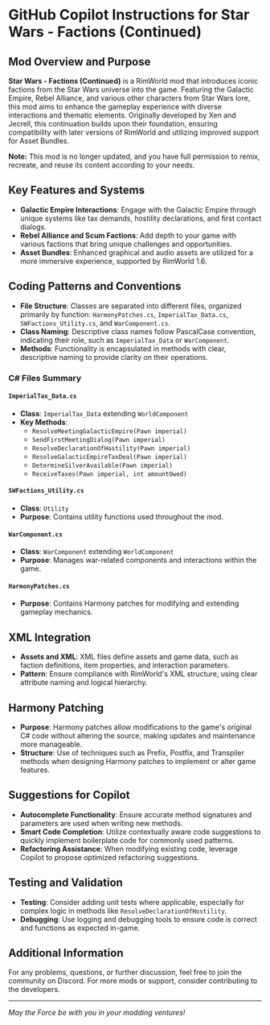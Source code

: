 # GitHub Copilot Instructions for Star Wars - Factions (Continued)

## Mod Overview and Purpose

**Star Wars - Factions (Continued)** is a RimWorld mod that introduces iconic factions from the Star Wars universe into the game. Featuring the Galactic Empire, Rebel Alliance, and various other characters from Star Wars lore, this mod aims to enhance the gameplay experience with diverse interactions and thematic elements. Originally developed by Xen and Jecrell, this continuation builds upon their foundation, ensuring compatibility with later versions of RimWorld and utilizing improved support for Asset Bundles.

**Note:** This mod is no longer updated, and you have full permission to remix, recreate, and reuse its content according to your needs.

## Key Features and Systems

- **Galactic Empire Interactions**: Engage with the Galactic Empire through unique systems like tax demands, hostility declarations, and first contact dialogs.
- **Rebel Alliance and Scum Factions**: Add depth to your game with various factions that bring unique challenges and opportunities.
- **Asset Bundles**: Enhanced graphical and audio assets are utilized for a more immersive experience, supported by RimWorld 1.6.

## Coding Patterns and Conventions

- **File Structure**: Classes are separated into different files, organized primarily by function: `HarmonyPatches.cs`, `ImperialTax_Data.cs`, `SWFactions_Utility.cs`, and `WarComponent.cs`.
- **Class Naming**: Descriptive class names follow PascalCase convention, indicating their role, such as `ImperialTax_Data` or `WarComponent`.
- **Methods**: Functionality is encapsulated in methods with clear, descriptive naming to provide clarity on their operations.

### C# Files Summary

#### `ImperialTax_Data.cs`
- **Class**: `ImperialTax_Data` extending `WorldComponent`
- **Key Methods**: 
  - `ResolveMeetingGalacticEmpire(Pawn imperial)`
  - `SendFirstMeetingDialog(Pawn imperial)`
  - `ResolveDeclarationOfHostility(Pawn imperial)`
  - `ResolveGalacticEmpireTaxDeal(Pawn imperial)`
  - `DetermineSilverAvailable(Pawn imperial)`
  - `ReceiveTaxes(Pawn imperial, int amountOwed)`

#### `SWFactions_Utility.cs`
- **Class**: `Utility`
- **Purpose**: Contains utility functions used throughout the mod.

#### `WarComponent.cs`
- **Class**: `WarComponent` extending `WorldComponent`
- **Purpose**: Manages war-related components and interactions within the game.

#### `HarmonyPatches.cs`
- **Purpose**: Contains Harmony patches for modifying and extending gameplay mechanics.

## XML Integration

- **Assets and XML**: XML files define assets and game data, such as faction definitions, item properties, and interaction parameters.
- **Pattern**: Ensure compliance with RimWorld's XML structure, using clear attribute naming and logical hierarchy.

## Harmony Patching

- **Purpose**: Harmony patches allow modifications to the game's original C# code without altering the source, making updates and maintenance more manageable.
- **Structure**: Use of techniques such as Prefix, Postfix, and Transpiler methods when designing Harmony patches to implement or alter game features.

## Suggestions for Copilot

- **Autocomplete Functionality**: Ensure accurate method signatures and parameters are used when writing new methods.
- **Smart Code Completion**: Utilize contextually aware code suggestions to quickly implement boilerplate code for commonly used patterns.
- **Refactoring Assistance**: When modifying existing code, leverage Copilot to propose optimized refactoring suggestions.

## Testing and Validation

- **Testing**: Consider adding unit tests where applicable, especially for complex logic in methods like `ResolveDeclarationOfHostility`.
- **Debugging**: Use logging and debugging tools to ensure code is correct and functions as expected in-game.

## Additional Information

For any problems, questions, or further discussion, feel free to join the community on Discord. For more mods or support, consider contributing to the developers.

---

*May the Force be with you in your modding ventures!*
